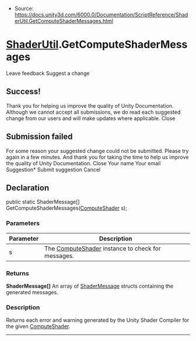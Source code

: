 * Source: https://docs.unity3d.com/6000.0/Documentation/ScriptReference/ShaderUtil.GetComputeShaderMessages.html

#  [ShaderUtil](https://docs.unity3d.com/6000.0/Documentation/ScriptReference/ShaderUtil.html).GetComputeShaderMessages
Leave feedback
Suggest a change
## Success!
Thank you for helping us improve the quality of Unity Documentation. Although we cannot accept all submissions, we do read each suggested change from our users and will make updates where applicable.
Close
## Submission failed
For some reason your suggested change could not be submitted. Please <a>try again</a> in a few minutes. And thank you for taking the time to help us improve the quality of Unity Documentation.
Close
Your name Your email Suggestion* Submit suggestion
Cancel
## Declaration
public static ShaderMessage[] GetComputeShaderMessages([ComputeShader](https://docs.unity3d.com/6000.0/Documentation/ScriptReference/ComputeShader.html) s); 
### Parameters
Parameter | Description  
---|---  
s | The [ComputeShader](https://docs.unity3d.com/6000.0/Documentation/ScriptReference/ComputeShader.html) instance to check for messages.  
### Returns
**ShaderMessage[]** An array of [ShaderMessage](https://docs.unity3d.com/6000.0/Documentation/ScriptReference/ShaderMessage.html) structs containing the generated messages. 
### Description
Returns each error and warning generated by the Unity Shader Compiler for the given [ComputeShader](https://docs.unity3d.com/6000.0/Documentation/ScriptReference/ComputeShader.html).
* * *
